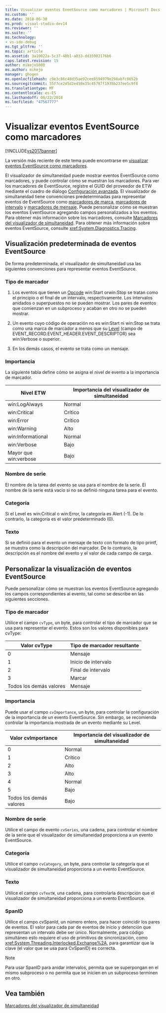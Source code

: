 ```yaml
---
title: Visualizar eventos EventSource como marcadores | Microsoft Docs
ms.custom: ''
ms.date: 2018-06-30
ms.prod: visual-studio-dev14
ms.reviewer: ''
ms.suite: ''
ms.technology:
- vs-ide-debug
ms.tgt_pltfrm: ''
ms.topic: article
ms.assetid: 3a10022a-5c37-48b1-a833-dd35902176b6
caps.latest.revision: 15
author: mikejo5000
ms.author: mikejo
manager: ghogen
ms.openlocfilehash: c9e3c86c40d35ae92cee8594979e298abfc8652b
ms.sourcegitcommit: 55f7ce2d5d2e458e35c45787f1935b237ee5c9f8
ms.translationtype: MT
ms.contentlocale: es-ES
ms.lasthandoff: 08/22/2018
ms.locfileid: "47567777"
---
```

# <a name="visualizing-eventsource-events-as-markers"></a>Visualizar eventos EventSource como marcadores
[!INCLUDE[vs2017banner](../includes/vs2017banner.md)]

La versión más reciente de este tema puede encontrarse en [visualizar eventos EventSource como marcadores](https://docs.microsoft.com/visualstudio/profiling/visualizing-eventsource-events-as-markers).  
  
El visualizador de simultaneidad puede mostrar eventos EventSource como marcadores, y puede controlar cómo se muestran los marcadores. Para ver los marcadores de EventSource, registre el GUID del proveedor de ETW mediante el cuadro de diálogo [Configuración avanzada](../profiling/advanced-settings-dialog-box-concurrency-visualizer.md). El visualizador de simultaneidad tiene convenciones predeterminadas para representar eventos de EventSource como [marcadores de marca](../profiling/flag-markers.md), [marcadores de intervalo](../profiling/span-markers.md) y [marcadores de mensaje](../profiling/message-markers.md). Puede personalizar cómo se muestran los eventos EventSource agregando campos personalizados a los eventos. Para obtener más información sobre los marcadores, consulte [Marcadores del visualizador de simultaneidad](../profiling/concurrency-visualizer-markers.md). Para obtener más información sobre eventos EventSource, consulte <xref:System.Diagnostics.Tracing>.  
  
## <a name="default-visualization-of-eventsource-events"></a>Visualización predeterminada de eventos EventSource  
 De forma predeterminada, el visualizador de simultaneidad usa las siguientes convenciones para representar eventos EventSource.  
  
### <a name="marker-type"></a>Tipo de marcador  
  
1.  Los eventos que tienen un [Opcode](http://msdn.microsoft.com/en-us/d97953df-669b-4c55-b1a8-925022b339b7) win:Start orwin:Stop se tratan como el principio o el final de un intervalo, respectivamente.  Los intervalos anidados o superpuestos no se pueden mostrar. Los pares de eventos que comienzan en un subproceso y acaban en otro no se pueden mostrar.  
  
2.  Un evento cuyo código de operación no es win:Start ni win:Stop se trata como una marca de marcador a menos que su [Level](http://msdn.microsoft.com/en-us/dfa4e0a9-4d89-4f50-aef9-1dae0dc11726) (campo de EVENT_RECORD.EVENT_HEADER.EVENT_DESCRIPTOR) sea win:Verbose o superior.  
  
3.  En los demás casos, el evento se trata como un mensaje.  
  
### <a name="importance"></a>Importancia  
 La siguiente tabla define cómo se asigna el nivel de evento a la importancia de marcador.  
  
|Nivel ETW|Importancia del visualizador de simultaneidad|  
|---------------|---------------------------------------|  
|win:LogAlways|Normal|  
|win:Critical|Crítico|  
|win:Error|Crítico|  
|win:Warning|Alto|  
|win:Informational|Normal|  
|win:Verbose|Bajo|  
|Mayor que win:verbose|Bajo|  
  
### <a name="series-name"></a>Nombre de serie  
 El nombre de la tarea del evento se usa para el nombre de la serie. El nombre de la serie está vacío si no se definió ninguna tarea para el evento.  
  
### <a name="category"></a>Categoría  
 Si el Level es win:Critical o win:Error, la categoría es Alert (-1). De lo contrario, la categoría es el valor predeterminado (0).  
  
### <a name="text"></a>Texto  
 Si se definió para el evento un mensaje de texto con formato de tipo printf, se muestra como la descripción del marcador. De lo contrario, la descripción es el nombre del evento y el valor de cada campo de carga.  
  
## <a name="customizing-visualization-of-eventsource-events"></a>Personalizar la visualización de eventos EventSource  
 Puede personalizar cómo se muestran los eventos EventSource agregando los campos correspondientes al evento, tal como se describe en las siguientes secciones.  
  
### <a name="marker-type"></a>Tipo de marcador  
 Utilice el campo `cvType`, un byte, para controlar el tipo de marcador que se usa para representar el evento. Estos son los valores disponibles para cvType:  
  
|Valor cvType|Tipo de marcador resultante|  
|------------------|---------------------------|  
|0|Mensaje|  
|1|Inicio de intervalo|  
|2|Final de intervalo|  
|3|Marcar|  
|Todos los demás valores|Mensaje|  
  
### <a name="importance"></a>Importancia  
 Puede usar el campo `cvImportance`, un byte, para controlar la configuración de la importancia de un evento EventSource. Sin embargo, se recomienda controlar la importancia mostrada de un evento mediante su Level.  
  
|Valor cvImportance|Importancia del visualizador de simultaneidad|  
|------------------------|---------------------------------------|  
|0|Normal|  
|1|Crítico|  
|2|Alto|  
|3|Alto|  
|4|Normal|  
|5|Bajo|  
|Todos los demás valores|Bajo|  
  
### <a name="series-name"></a>Nombre de serie  
 Utilice el campo de evento `cvSeries`, una cadena, para controlar el nombre de la serie que el visualizador de simultaneidad proporciona a un evento EventSource.  
  
### <a name="category"></a>Categoría  
 Utilice el campo `cvCategory`, un byte, para controlar la categoría que el visualizador de simultaneidad proporciona a un evento EventSource.  
  
### <a name="text"></a>Texto  
 Utilice el campo `cvTextW`, una cadena, para controlarla descripción que el visualizador de simultaneidad proporciona a un evento EventSource.  
  
### <a name="spanid"></a>SpanID  
 Utilice el campo cvSpanId, un número entero, para hacer coincidir los pares de eventos. El valor para cada par de eventos de inicio y detención que representan un intervalo debe ser único. Normalmente, para código simultáneo esto requiere el uso de primitivos de sincronización, como <xref:System.Threading.Interlocked.Exchange%2A>, para garantizar que la clave (el valor que se usa para CvSpanID) es correcta.  
  
> [!NOTE]
>  Para usar SpanID para anidar intervalos, permita que se superpongan en el mismo subproceso o no permita que se inicien en un subproceso terminen en otro.  
  
## <a name="see-also"></a>Vea también  
 [Marcadores del visualizador de simultaneidad](../profiling/concurrency-visualizer-markers.md)



